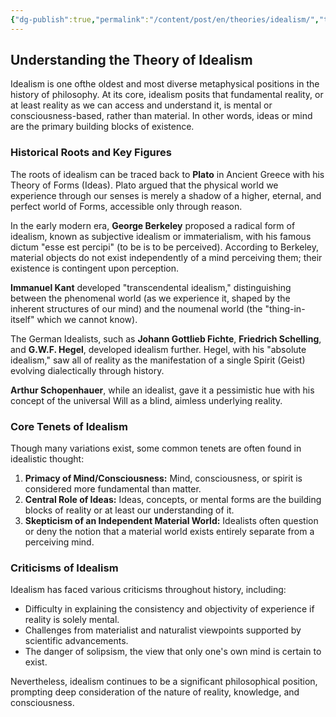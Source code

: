 ```yaml
---
{"dg-publish":true,"permalink":"/content/post/en/theories/idealism/","title":"Idealism in Philosophy"}
---
```



## Understanding the Theory of Idealism

Idealism is one ofthe oldest and most diverse metaphysical positions in the history of philosophy. At its core, idealism posits that fundamental reality, or at least reality as we can access and understand it, is mental or consciousness-based, rather than material. In other words, ideas or mind are the primary building blocks of existence.

### Historical Roots and Key Figures

The roots of idealism can be traced back to **Plato** in Ancient Greece with his Theory of Forms (Ideas). Plato argued that the physical world we experience through our senses is merely a shadow of a higher, eternal, and perfect world of Forms, accessible only through reason.

In the early modern era, **George Berkeley** proposed a radical form of idealism, known as subjective idealism or immaterialism, with his famous dictum "esse est percipi" (to be is to be perceived). According to Berkeley, material objects do not exist independently of a mind perceiving them; their existence is contingent upon perception.

**Immanuel Kant** developed "transcendental idealism," distinguishing between the phenomenal world (as we experience it, shaped by the inherent structures of our mind) and the noumenal world (the "thing-in-itself" which we cannot know).

The German Idealists, such as **Johann Gottlieb Fichte**, **Friedrich Schelling**, and **G.W.F. Hegel**, developed idealism further. Hegel, with his "absolute idealism," saw all of reality as the manifestation of a single Spirit (Geist) evolving dialectically through history.

**Arthur Schopenhauer**, while an idealist, gave it a pessimistic hue with his concept of the universal Will as a blind, aimless underlying reality.

### Core Tenets of Idealism

Though many variations exist, some common tenets are often found in idealistic thought:
1.  **Primacy of Mind/Consciousness:** Mind, consciousness, or spirit is considered more fundamental than matter.
2.  **Central Role of Ideas:** Ideas, concepts, or mental forms are the building blocks of reality or at least our understanding of it.
3.  **Skepticism of an Independent Material World:** Idealists often question or deny the notion that a material world exists entirely separate from a perceiving mind.

### Criticisms of Idealism

Idealism has faced various criticisms throughout history, including:
* Difficulty in explaining the consistency and objectivity of experience if reality is solely mental.
* Challenges from materialist and naturalist viewpoints supported by scientific advancements.
* The danger of solipsism, the view that only one's own mind is certain to exist.

Nevertheless, idealism continues to be a significant philosophical position, prompting deep consideration of the nature of reality, knowledge, and consciousness.